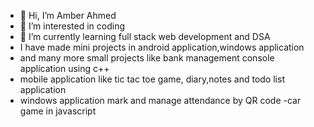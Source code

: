 - 👋 Hi, I’m Amber Ahmed
- 👀 I’m interested in coding
- 🌱 I’m currently learning full stack web development and DSA
- I have made mini projects in android application,windows application
- and many more small projects like bank management console application using c++
- mobile application like tic tac toe game, diary,notes and todo list application
- windows application mark and manage attendance by QR code
-car game in javascript 
<!---
amber-ahmed/amber-ahmed is a ✨ special ✨ repository because its `README.md` (this file) appears on your GitHub profile.
You can click the Preview link to take a look at your changes.
--->
